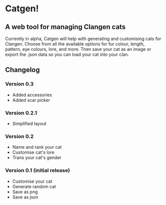 # Catgen!

## A web tool for managing Clangen cats

Currently in alpha, Catgen will help with generating and customising cats for Clangen. Choose from all the available options for fur colour, length, pattern, eye colours, lore, and more. Then save your cat as an image or export the .json data so you can load your cat into your clan.

## Changelog

### Version 0.3
* Added accessories
* Added scar picker

### Version 0.2.1
* Simplified layout

### Version 0.2
* Name and rank your cat
* Customise cat's lore
* Trans your cat's gender

### Version 0.1 (initial release)
* Customise your cat
* Generate random cat
* Save as png
* Save as json